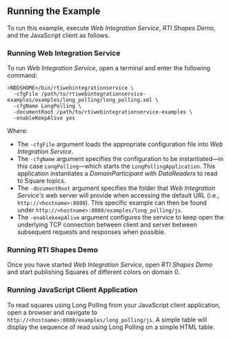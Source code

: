 ## Running the Example

To run this example, execute _Web Integration Service_, _RTI Shapes Demo_, and
the JavaScript client as follows.

### Running Web Integration Service
To run _Web Integration Service_, open a terminal and enter the following
command:

```
<NDDSHOME>/bin/rtiwebintegrationservice \
  -cfgFile /path/to/rtiwebintegrationservice-examples/examples/long_polling/long_polling.xml \
  -cfgName LongPolling \
  -documentRoot /path/to/rtiwebintegrationservice-examples \
  -enableKeepAlive yes
```

Where:

* The ``-cfgFile`` argument loads the appropriate configuration file
into _Web Integration Service_.
* The ``-cfgName`` argument specifies the configuration to be instantiated—in
this case ``LongPolling``—which starts
the ``LongPollingApplication``.
This application instantiates a _DomainParticipant_ with _DataReaders_ to read
to Square topics.
* The ``-documentRoot`` argument specifies the folder that _Web
Integration Service's_ web server will provide when accessing the default URL
(i.e., ``http://<hostname>:8080``). This specific example can then be found
under ``http://<hostname>:8080/examples/long_polling/js``.
* The ``-enablekeepAlive`` argument configures the service to keep open the
underlying TCP connection between client and server between subsequent requests
and responses when possible.

### Running RTI Shapes Demo
Once you have started _Web Integration Service_, open _RTI Shapes
Demo_ and start publishing Squares of different colors on domain 0.

### Running JavaScript Client Application
To read squares using Long Polling from your JavaScript client application,
open a browser and navigate to ``http://<hostname>:8080/examples/long_polling/js``.
A simple table will display the sequence of read using Long Polling on a simple
HTML table.
